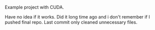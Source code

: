 Example project with CUDA. 

Have no idea if it works. Did it long time ago and i don't remember if I pushed final repo. Last commit only cleaned unnecessary files.
